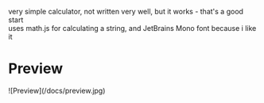 very simple calculator, not written very well, but it works - that's a good start</br>
uses math.js for calculating a string, and JetBrains Mono font because i like it</br>
<h1>Preview</h1>
![Preview](/docs/preview.jpg)
